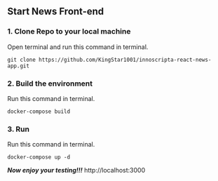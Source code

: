 ## Start News Front-end


### 1. Clone Repo to your local machine
Open terminal and run this command in terminal.
```
git clone https://github.com/KingStar1001/innoscripta-react-news-app.git
```

### 2. Build the environment
Run this command in terminal.
```
docker-compose build
```

### 3. Run
Run this command in terminal.
```
docker-compose up -d
```

***Now enjoy your testing!!!***
http://localhost:3000
